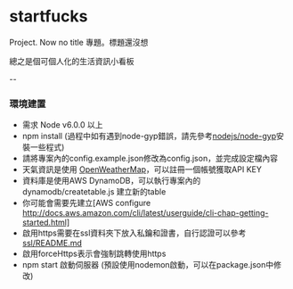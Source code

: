 # startfucks

Project. Now no title
專題。標題還沒想

總之是個可個人化的生活資訊小看板

--

### 環境建置

* 需求 Node v6.0.0 以上
* npm install (過程中如有遇到node-gyp錯誤，請先參考[nodejs/node-gyp](https://github.com/nodejs/node-gyp)安裝一些程式)
* 請將專案內的config.example.json修改為config.json，並完成設定檔內容
* 天氣資訊是使用 [OpenWeatherMap](https://openweathermap.org/api)，可以註冊一個帳號獲取API KEY
* 資料庫是使用AWS DynamoDB，可以執行專案內的dynamodb/createtable.js 建立新的table
* 你可能會需要先建立[AWS configure http://docs.aws.amazon.com/cli/latest/userguide/cli-chap-getting-started.html]
* 啟用https需要在ssl資料夾下放入私鑰和證書，自行認證可以參考[ssl/README.md](ssl/README.md)
* 啟用forceHttps表示會強制跳轉使用https
* npm start 啟動伺服器 (預設使用nodemon啟動，可以在package.json中修改)

